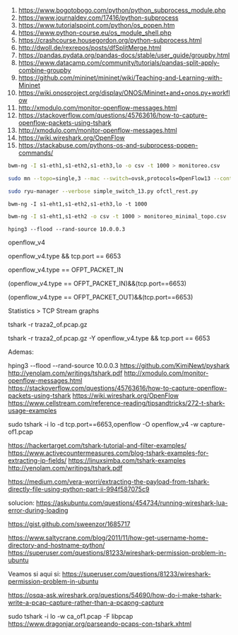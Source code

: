



1. https://www.bogotobogo.com/python/python_subprocess_module.php
2. https://www.journaldev.com/17416/python-subprocess
3. https://www.tutorialspoint.com/python/os_popen.htm
4. https://www.python-course.eu/os_module_shell.php
5. https://crashcourse.housegordon.org/python-subprocess.html
6. http://dwoll.de/rexrepos/posts/dfSplitMerge.html
7. https://pandas.pydata.org/pandas-docs/stable/user_guide/groupby.html
8. https://www.datacamp.com/community/tutorials/pandas-split-apply-combine-groupby
9. https://github.com/mininet/mininet/wiki/Teaching-and-Learning-with-Mininet
10. https://wiki.onosproject.org/display/ONOS/Mininet+and+onos.py+workflow
11. http://xmodulo.com/monitor-openflow-messages.html
12. https://stackoverflow.com/questions/45763616/how-to-capture-openflow-packets-using-tshark	
13. http://xmodulo.com/monitor-openflow-messages.html
14. https://wiki.wireshark.org/OpenFlow
15. https://stackabuse.com/pythons-os-and-subprocess-popen-commands/




```bash
bwm-ng -I s1-eth1,s1-eth2,s1-eth3,lo -o csv -t 1000 > monitoreo.csv
```

```bash
sudo mn --topo=single,3 --mac --switch=ovsk,protocols=OpenFlow13 --controller=remote,ip=127.0.0.1:6653  --link=tc,bw=100 
```


```bash
sudo ryu-manager --verbose simple_switch_13.py ofctl_rest.py
```


```
bwm-ng -I s1-eht1,s1-eth2,s1-eth3,lo -t 1000
```

```bash
bwm-ng -I s1-eht1,s1-eth2 -o csv -t 1000 > monitoreo_minimal_topo.csv
```

```
hping3 --flood --rand-source 10.0.0.3
```

openflow_v4

openflow_v4.type && tcp.port == 6653

openflow_v4.type == OFPT_PACKET_IN

(openflow_v4.type == OFPT_PACKET_IN)&&(tcp.port==6653) 

(openflow_v4.type == OFPT_PACKET_OUT)&&(tcp.port==6653) 


Statistics > TCP Stream graphs



tshark -r traza2_of.pcap.gz

tshark -r traza2_of.pcap.gz -Y openflow_v4.type && tcp.port == 6653


Ademas:

hping3 --flood --rand-source 10.0.0.3
https://github.com/KimiNewt/pyshark
http://yenolam.com/writings/tshark.pdf
http://xmodulo.com/monitor-openflow-messages.html
https://stackoverflow.com/questions/45763616/how-to-capture-openflow-packets-using-tshark
https://wiki.wireshark.org/OpenFlow
https://www.cellstream.com/reference-reading/tipsandtricks/272-t-shark-usage-examples


sudo tshark -i lo -d tcp.port==6653,openflow -O openflow_v4 -w capture-of1.pcap

https://hackertarget.com/tshark-tutorial-and-filter-examples/
https://www.activecountermeasures.com/blog-tshark-examples-for-extracting-ip-fields/
https://linuxsimba.com/tshark-examples
http://yenolam.com/writings/tshark.pdf

https://medium.com/vera-worri/extracting-the-payload-from-tshark-directly-file-using-python-part-ii-994f587075c9


solucion:
https://askubuntu.com/questions/454734/running-wireshark-lua-error-during-loading


https://gist.github.com/sweenzor/1685717

https://www.saltycrane.com/blog/2011/11/how-get-username-home-directory-and-hostname-python/
https://superuser.com/questions/81233/wireshark-permission-problem-in-ubuntu


Veamos si aqui si:
https://superuser.com/questions/81233/wireshark-permission-problem-in-ubuntu


https://osqa-ask.wireshark.org/questions/54690/how-do-i-make-tshark-write-a-pcap-capture-rather-than-a-pcapng-capture

sudo tshark -i lo -w ca_of1.pcap -F libpcap
https://www.dragonjar.org/parseando-pcaps-con-tshark.xhtml